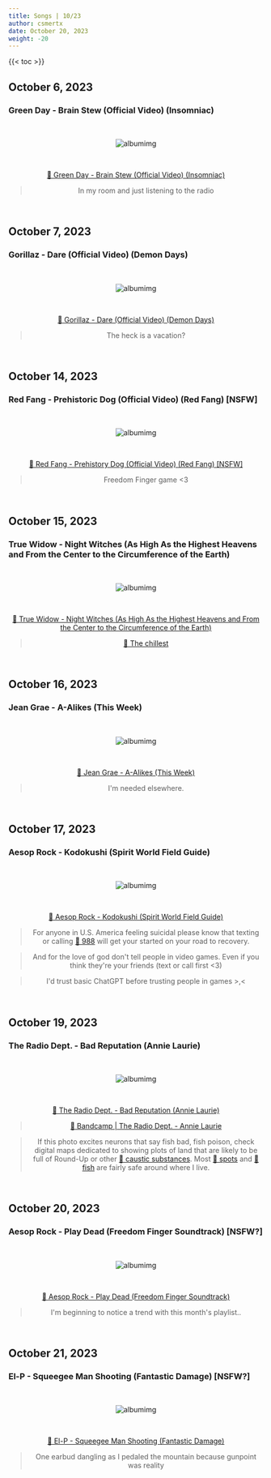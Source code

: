 ```yaml
---
title: Songs | 10/23
author: csmertx
date: October 20, 2023
weight: -20
---
```


<!--more-->

{{< toc >}}

## October 6, 2023
### Green Day - Brain Stew (Official Video) (Insomniac)

<br />
<div style="text-align: center;">

![albumimg](/Blog/music/images/green_day_insomniac.jpg "Green Day - Insomniac - Album Art")

<br />

[🔗 Green Day - Brain Stew (Official Video) (Insomniac)](https://www.youtube.com/watch?v=UNq9gmY_Oz4 "YouTube | Green Day - Brain Stew (Official Video) (Insomniac)")
> In my room and just listening to the radio

</div>
<br />

## October 7, 2023
### Gorillaz - Dare (Official Video) (Demon Days)

<br />
<div style="text-align: center;">

![albumimg](/Blog/music/images/gorillaz_demon_days.jpg "Gorillaz - Demon Days - Album Art")

<br />

[🔗 Gorillaz - Dare (Official Video) (Demon Days)](https://www.youtube.com/watch?v=uAOR6ib95kQ "YouTube | Gorillaz - Dare (Official Video) (Demon Days)")
> The heck is a vacation? 

</div>
<br />

## October 14, 2023
### Red Fang - Prehistoric Dog (Official Video) (Red Fang) [NSFW]

<br />
<div style="text-align: center;">

![albumimg](/Blog/music/images/red_fang_red_fang.jpg "Red Fang - Red Fang - Album Art")

<br />

[🔗 Red Fang - Prehistory Dog (Official Video) (Red Fang) [NSFW]](https://www.youtube.com/watch?v=VufilzHKTqk "YouTube | Red Fang - Prehistoric Dog (Official Video) [NSFW]")

> Freedom Finger game <3

</div>
<br />

## October 15, 2023
### True Widow - Night Witches (As High As the Highest Heavens and From the Center to the Circumference of the Earth)

<br />
<div style="text-align: center;">

![albumimg](/Blog/music/images/true_widow_as_high_as_the_highest_heavens_and_from_the_center_to_the_circumference_of_the_earth.png "True Widow - As High As the Highest Heavens and From the Center to the Circumference of the Earth - Album Art")

<br />

[🔗 True Widow - Night Witches (As High As the Highest Heavens and From the Center to the Circumference of the Earth)](https://www.youtube.com/watch?v=LtR4ergUvCo "YouTube | True Widow - Night Witches (As High As the Highest Heavens and From the Center to the Circumference of the Earth)")

> [🔗 The chillest](https://www.theatlantic.com/technology/archive/2013/07/night-witches-the-female-fighter-pilots-of-world-war-ii/277779/ "The Atlantic | Night Witches: The Female Fighter Pilots of World War II")

</div>
<br />

## October 16, 2023
### Jean Grae - A-Alikes (This Week)

<br />
<div style="text-align: center;">

![albumimg](/Blog/music/images/jean_grae_this_week.jpg "Jean Grae - This Week - Album Art")

<br />

[🔗 Jean Grae - A-Alikes (This Week)](https://www.youtube.com/watch?v=1c3ggPZiF14 "YouTube | Jean Grae - A-Alikes (This Week)")

> I'm needed elsewhere.

</div>
<br />

## October 17, 2023
### Aesop Rock - Kodokushi (Spirit World Field Guide)

<br />
<div style="text-align: center;">

![albumimg](/Blog/music/images/aesop_rock_spirit_world_field_guide.jpg "Aesop Rock - Spirit World Field Guide - Album Art")

<br />

[🔗 Aesop Rock - Kodokushi (Spirit World Field Guide)](https://www.youtube.com/watch?v=_MSydMfGdPs "YouTube | Aesop Rock - Kodokushi (Spirit World Field Guide)")

> For anyone in U.S. America feeling suicidal please know that texting or calling [🔗 988](https://www.npr.org/sections/health-shots/2022/07/15/1111316589/988-suicide-hotline-number) will get your started on your road to recovery.

> And for the love of god don't tell people in video games. Even if you think they're your friends (text or call first <3)

> I'd trust basic ChatGPT before trusting people in games >,<

</div>
<br />

## October 19, 2023
### The Radio Dept. - Bad Reputation (Annie Laurie)

<br />
<div style="text-align: center;">

![albumimg](/Blog/music/images/the_radio_dept_annie_laurie.jpg "The Radio Dept. - Annie Laurie - Album Art")

<br />

[🔗 The Radio Dept. - Bad Reputation (Annie Laurie)](https://www.youtube.com/watch?v=tKE14p7Ws6M "YouTube | The Radio Dept. - Bad Reputation (Annie Laurie)")

> [🔗 Bandcamp | The Radio Dept. - Annie Laurie](https://theradiodept.bandcamp.com/album/annie-laurie "Bandcamp | The Radio Dept. - Annie Laurie")

> If this photo excites neurons that say fish bad, fish poison, check digital maps dedicated to showing plots of land that are likely to be full of Round-Up or other [🔗 caustic substances](https://emergency.cdc.gov/agent/paraquat/basics/facts.asp). Most [🔗 spots](https://www.ewg.org/interactive-maps/pfas_contamination/map/) and [🔗 fish](https://www.ewg.org/interactive-maps/pfas_in_US_fish/map/) are fairly safe around where I live.

</div>
<br />

## October 20, 2023
### Aesop Rock - Play Dead (Freedom Finger Soundtrack) [NSFW?]

<br />
<div style="text-align: center;">

![albumimg](/Blog/music/images/aesop_rock_freedom_finger.jpg "Aesop Rock - Freedom Finger Soundtrack - Album Art")

<br />

[🔗 Aesop Rock - Play Dead (Freedom Finger Soundtrack)](https://www.youtube.com/watch?v=DJ9XypdAYMA "YouTube | Aesop Rock - Play Dead (Freedom Finger Soundtrack)")

> I'm beginning to notice a trend with this month's playlist..

</div>
<br />

## October 21, 2023
### El-P - Squeegee Man Shooting  (Fantastic Damage) [NSFW?]

<br />
<div style="text-align: center;">

![albumimg](/Blog/music/images/el-p_fantastic_damage.jpg "El-P - Fantastic Damage - Album Art")

<br />

[🔗 El-P - Squeegee Man Shooting (Fantastic Damage)](https://www.youtube.com/watch?v=dCsY1yUB4Wg&list=OLAK5uy_k7jdJcRT-BtLK_PtfOeoUCw4HLFcT0Js0&index=2 "YouTube | El-P - Squeegee Man Shooting (Fantastic Damage)")

> One earbud dangling as I pedaled the mountain because gunpoint was reality

</div>
<br />
